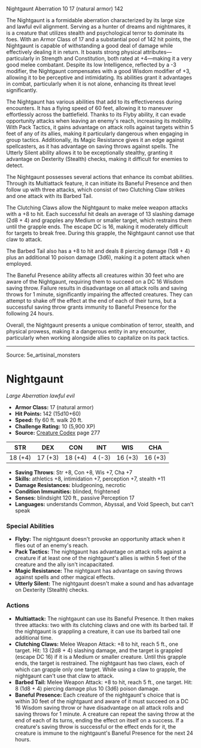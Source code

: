 <MonsterName/>Nightgaunt</MonsterName>
<CreatureType/>Aberration</CreatureType>
<CR/>10</CR>
<AC/>17 (natural armor)</AC>
<HP/>142</HP>
<summary>The Nightgaunt is a formidable aberration characterized by its large size and lawful evil alignment. Serving as a hunter of dreams and nightmares, it is a creature that utilizes stealth and psychological terror to dominate its foes. With an Armor Class of 17 and a substantial pool of 142 hit points, the Nightgaunt is capable of withstanding a good deal of damage while effectively dealing it in return. It boasts strong physical attributes—particularly in Strength and Constitution, both rated at +4—making it a very good melee combatant. Despite its low Intelligence, reflected by a -3 modifier, the Nightgaunt compensates with a good Wisdom modifier of +3, allowing it to be perceptive and intimidating. Its abilities grant it advantages in combat, particularly when it is not alone, enhancing its threat level significantly.</summary>

<detail>

The Nightgaunt has various abilities that add to its effectiveness during encounters. It has a flying speed of 60 feet, allowing it to maneuver effortlessly across the battlefield. Thanks to its Flyby ability, it can evade opportunity attacks when leaving an enemy's reach, increasing its mobility. With Pack Tactics, it gains advantage on attack rolls against targets within 5 feet of any of its allies, making it particularly dangerous when engaging in group tactics. Additionally, its Magic Resistance gives it an edge against spellcasters, as it has advantage on saving throws against spells. The Utterly Silent ability allows it to be exceptionally stealthy, granting it advantage on Dexterity (Stealth) checks, making it difficult for enemies to detect.

The Nightgaunt possesses several actions that enhance its combat abilities. Through its Multiattack feature, it can initiate its Baneful Presence and then follow up with three attacks, which consist of two Clutching Claw strikes and one attack with its Barbed Tail. 

The Clutching Claws allow the Nightgaunt to make melee weapon attacks with a +8 to hit. Each successful hit deals an average of 13 slashing damage (2d8 + 4) and grapples any Medium or smaller target, which restrains them until the grapple ends. The escape DC is 16, making it moderately difficult for targets to break free. During this grapple, the Nightgaunt cannot use that claw to attack.

The Barbed Tail also has a +8 to hit and deals 8 piercing damage (1d8 + 4) plus an additional 10 poison damage (3d6), making it a potent attack when employed. 

The Baneful Presence ability affects all creatures within 30 feet who are aware of the Nightgaunt, requiring them to succeed on a DC 16 Wisdom saving throw. Failure results in disadvantage on all attack rolls and saving throws for 1 minute, significantly impairing the affected creatures. They can attempt to shake off the effect at the end of each of their turns, but a successful saving throw grants immunity to Baneful Presence for the following 24 hours. 

Overall, the Nightgaunt presents a unique combination of terror, stealth, and physical prowess, making it a dangerous entity in any encounter, particularly when working alongside allies to capitalize on its pack tactics.</detail>



---

Source: 5e_artisinal_monsters

# Nightgaunt

*Large* *Aberration* *lawful evil*

- **Armor Class:** 17 (natural armor)
- **Hit Points:** 142 (15d10+60)
- **Speed:** fly 60 ft. walk 20 ft.
- **Challenge Rating:** 10 (5,900 XP)
- **Source:** [Creature Codex](https://koboldpress.com/kpstore/product/creature-codex-for-5th-edition-dnd) page 277

| STR | DEX | CON | INT | WIS | CHA |
| --- | --- | --- | --- | --- | --- |
| 18 (+4) | 17 (+3) | 18 (+4) | 4 (-3) | 16 (+3) | 16 (+3) |

- **Saving Throws**: Str +8, Con +8, Wis +7, Cha +7
- **Skills:** athletics +8, intimidation +7, perception +7, stealth +11
- **Damage Resistances:** bludgeoning, necrotic
- **Condition Immunities:** blinded, frightened
- **Senses:** blindsight 120 ft., passive Perception 17
- **Languages:** understands Common, Abyssal, and Void Speech, but can't speak

### Special Abilities

- **Flyby:** The nightgaunt doesn't provoke an opportunity attack when it flies out of an enemy's reach.
- **Pack Tactics:** The nightgaunt has advantage on attack rolls against a creature if at least one of the nightgaunt's allies is within 5 feet of the creature and the ally isn't incapacitated.
- **Magic Resistance:** The nightgaunt has advantage on saving throws against spells and other magical effects.
- **Utterly Silent:** The nightgaunt doesn't make a sound and has advantage on Dexterity (Stealth) checks.

### Actions

- **Multiattack:** The nightgaunt can use its Baneful Presence. It then makes three attacks: two with its clutching claws and one with its barbed tail. If the nightgaunt is grappling a creature, it can use its barbed tail one additional time.
- **Clutching Claws:** Melee Weapon Attack: +8 to hit, reach 5 ft., one target. Hit: 13 (2d8 + 4) slashing damage, and the target is grappled (escape DC 16) if it is a Medium or smaller creature. Until this grapple ends, the target is restrained. The nightgaunt has two claws, each of which can grapple only one target. While using a claw to grapple, the nightgaunt can't use that claw to attack.
- **Barbed Tail:** Melee Weapon Attack: +8 to hit, reach 5 ft., one target. Hit: 8 (1d8 + 4) piercing damage plus 10 (3d6) poison damage.
- **Baneful Presence:** Each creature of the nightgaunt's choice that is within 30 feet of the nightgaunt and aware of it must succeed on a DC 16 Wisdom saving throw or have disadvantage on all attack rolls and saving throws for 1 minute. A creature can repeat the saving throw at the end of each of its turns, ending the effect on itself on a success. If a creature's saving throw is successful or the effect ends for it, the creature is immune to the nightgaunt's Baneful Presence for the next 24 hours.





